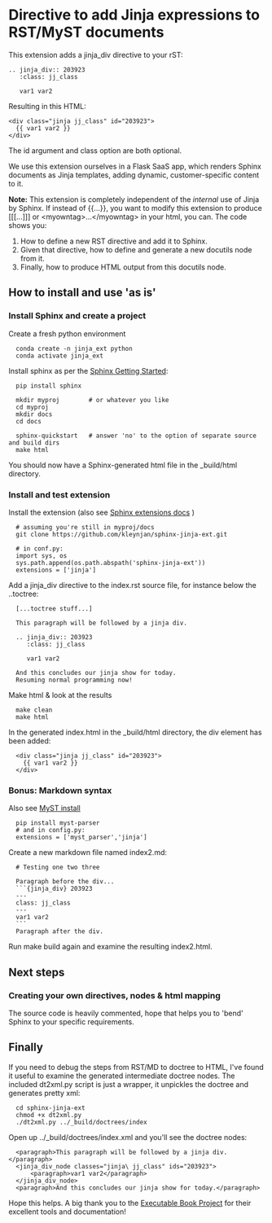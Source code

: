 # Directive to add Jinja expressions to RST/MyST documents

This extension adds a jinja_div directive to your rST:
~~~~
.. jinja_div:: 203923
   :class: jj_class

   var1 var2

~~~~
Resulting in this HTML:
~~~~
<div class="jinja jj_class" id="203923">
  {{ var1 var2 }}
</div>
~~~~
The id argument and class option are both optional. 

We use this extension ourselves in a Flask SaaS app, which renders Sphinx documents as Jinja templates,
adding dynamic, customer-specific content to it. 

**Note:** This extension is completely independent of the *internal* use of Jinja by Sphinx. If instead of {{...}}, you want to 
modify this extension to produce [[[...]]] or \<myowntag>...\</myowntag> in your html, you can. The code shows you:
1. How to define a new RST directive and add it to Sphinx.
1. Given that directive, how to define and generate a new docutils node from it.
1. Finally, how to produce HTML output from this docutils node.

## How to install and use 'as is'

### Install Sphinx and create a project 

Create a fresh python environment
~~~~
  conda create -n jinja_ext python
  conda activate jinja_ext
~~~~

Install sphinx as per the [Sphinx Getting Started](https://docs.readthedocs.io/en/stable/intro/getting-started-with-sphinx.html):
~~~~
  pip install sphinx

  mkdir myproj        # or whatever you like
  cd myproj
  mkdir docs
  cd docs

  sphinx-quickstart   # answer 'no' to the option of separate source and build dirs
  make html
~~~~
You should now have a Sphinx-generated html file in the _build/html directory.

### Install and test extension

Install the extension (also see [Sphinx extensions docs](https://www.sphinx-doc.org/en/master/usage/extensions/index.html#where-to-put-your-own-extensions) )
~~~~
  # assuming you're still in myproj/docs
  git clone https://github.com/kleynjan/sphinx-jinja-ext.git

  # in conf.py:
  import sys, os
  sys.path.append(os.path.abspath('sphinx-jinja-ext'))
  extensions = ['jinja']
  ~~~~

Add a jinja_div directive to the index.rst source file, for instance below the ..toctree:
~~~~
  [...toctree stuff...]

  This paragraph will be followed by a jinja div.

  .. jinja_div:: 203923
     :class: jj_class

     var1 var2

  And this concludes our jinja show for today.
  Resuming normal programming now!
~~~~

Make html & look at the results
~~~~
  make clean
  make html
~~~~
In the generated index.html in the _build/html directory, the div element has been added:
~~~~
  <div class="jinja jj_class" id="203923">
    {{ var1 var2 }}
  </div>
~~~~

### **Bonus**: Markdown syntax
Also see [MyST install](https://docs.readthedocs.io/en/stable/intro/getting-started-with-sphinx.html#using-markdown-with-sphinx)
~~~~
  pip install myst-parser
  # and in config.py:
  extensions = ['myst_parser','jinja']
~~~~
Create a new markdown file named index2.md:
~~~~
  # Testing one two three

  Paragraph before the div...
  ```{jinja_div} 203923
  ---
  class: jj_class
  ---
  var1 var2
  ```
  Paragraph after the div.
~~~~
Run make build again and examine the resulting index2.html.

## Next steps

### Creating your own directives, nodes & html mapping

The source code is heavily commented, hope that helps you to 'bend' Sphinx to your specific requirements.

## Finally

If you need to debug the steps from RST/MD to doctree to HTML, I've found it useful to examine the generated intermediate doctree nodes. 
The included dt2xml.py script is just a wrapper, it unpickles the doctree and generates pretty xml:
~~~~
  cd sphinx-jinja-ext
  chmod +x dt2xml.py
  ./dt2xml.py ../_build/doctrees/index
~~~~
Open up ../_build/doctrees/index.xml and you'll see the doctree nodes:
~~~~
  <paragraph>This paragraph will be followed by a jinja div.</paragraph>
  <jinja_div_node classes="jinja\ jj_class" ids="203923">
      <paragraph>var1 var2</paragraph>
  </jinja_div_node>
  <paragraph>And this concludes our jinja show for today.</paragraph>
~~~~

Hope this helps. A big thank you to the [Executable Book Project](https://executablebooks.org) for their excellent tools and
documentation!
